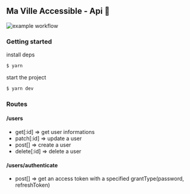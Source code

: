 ## Ma Ville Accessible - Api :rocket:

![example workflow](https://github.com/Ma-Ville-Accessible/api/actions/workflows/ci.yml/badge.svg)

### Getting started

install deps

```bash
$ yarn
```

start the project

```bash
$ yarn dev
```

### Routes

#### /users

- get[:id] => get user informations
- patch[:id] => update a user
- post[] => create a user
- delete[:id] => delete a user

#### /users/authenticate
 - post[] => get an access token with a specified grantType(password, refreshToken)

